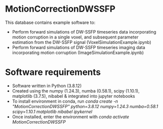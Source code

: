 # MotionCorrectionDWSSFP

This database contains example software to:
- Perform forward simulations of DW-SSFP timeseries data incorporating motion corruption in a single voxel, and subsequent parameter estimation from the DW-SSFP signal (VoxelSimulationExample.ipynb)
- Perform forward simulations of DW-SSFP timeseries imaging data incorporating motion corruption (ImageSimulationExample.ipynb)

# Software requirements

- Software written in Python (3.8.12) 
- Created using the numpy (1.24.3), numba (0.58.1), scipy (1.10.1), matplotlib (3.7.5), nibabel & integrated into jupyter notebooks
- To install environment in conda, run _conda create -n "MotionCorrectionDWSSFP" python=3.8.12 numpy=1.24.3 numba=0.58.1 scipy=1.10.1 matplotlib nibabel ipykernel_
- Once installed, enter the environment with _conda activate MotionCorrectionDWSSFP_


